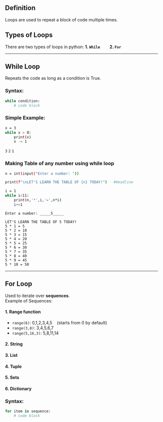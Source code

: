 ## Definition
Loops are used to repeat a block of code multiple times. 

## Types of Loops
There are two types of loops in python:
**1. `While`** &nbsp;&nbsp;&nbsp;&nbsp;&nbsp;&nbsp; **2. `For`**

---

## While Loop
Repeats the code as long as a condition is True.
### Syntax:
```bash
while condition:
    # code block
```

### Simple Example:
```bash
x = 3
while x > 0:
    print(x)
    x -= 1
```
`3`
`2`
`1`

### Making Table of any number using while loop
```bash
n = int(input("Enter a number: "))

print(f"\nLET'S LEARN THE TABLE OF {n} TODAY!")   #Headline

i = 1
while i<11:
    print(n,'*',i,'=',n*i)
    i+=1
```
`Enter a number: _____5_____`
```
LET'S LEARN THE TABLE OF 5 TODAY!
5 * 1 = 5
5 * 2 = 10
5 * 3 = 15
5 * 4 = 20
5 * 5 = 25
5 * 6 = 30
5 * 7 = 35
5 * 8 = 40
5 * 9 = 45
5 * 10 = 50
```

---
## For Loop
Used to iterate over **sequences**. <br> Example of Sequences:
#### 1. Range function
- `range(6)`: 0,1,2,3,4,5 &nbsp;&nbsp;&nbsp;(starts from 0 by default)
- `range(3,8)`: 3,4,5,6,7
- `range(5,16,3)`: 5,8,11,14
#### 2. String
#### 3. List
#### 4. Tuple
#### 5. Sets
#### 6. Dictionary

### **Syntax:**
```bash
for item in sequence:
    # code block
```
